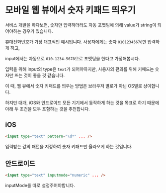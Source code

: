 # 모바일 웹 뷰에서 숫자 키패드 띄우기

서비스 개발을 하다보면, 숫자만 입력하더라도 자동 포멧팅에 의해 value가 string이 되어야하는 경우가 있습니다.

휴대전화번호가 가장 대표적인 예시입니다. 사용자에게는 숫자 `01012345678`만 입력하게 하고,

input에서는 자동으로 `010-1234-5678`으로 포멧팅을 한다고 가정해봅시다.

입력을 위해 input의 type은 `text`가 되어야하지만, 사용자의 편의를 위해 키패드는 숫자만 뜨는 것이 좋을 것 같습니다.

이 때, 웹 뷰에서 숫자 키패드를 띄우는 방법은 브라우저 별로가 아닌 OS별로 상이합니다.

하지만 대개, iOS와 안드로이드 모든 기기에서 동작하게 하는 것을 목표로 하기 때문에 아래 두 조건을 모두 포함하는 것을 추천합니다.

## iOS

```html
<input type="text" pattern="\d*" ... />
```

입력받는 값의 패턴을 지정하여 숫자 키패드만 올라오게 하는 것입니다.

## 안드로이드

```html
<input type="text" inputmode="numeric" ... />
```

inputMode를 따로 설정주어야합니다.

